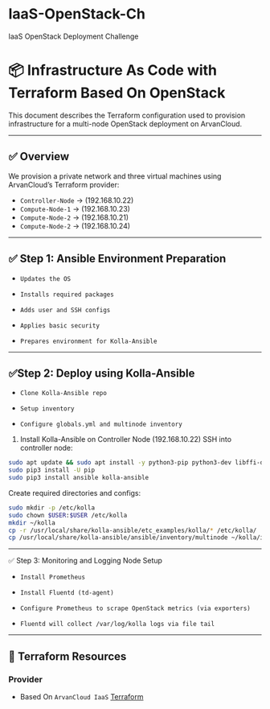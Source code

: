 # IaaS-OpenStack-Ch
IaaS OpenStack Deployment Challenge
# 📦 Infrastructure As Code with Terraform Based On OpenStack

This document describes the Terraform configuration used to provision infrastructure for a multi-node OpenStack deployment on ArvanCloud.

---

## ✅ Overview

We provision a private network and three virtual machines using ArvanCloud’s Terraform provider:

- `Controller-Node` -> (192.168.10.22)
- `Compute-Node-1` -> (192.168.10.23)
- `Compute-Node-2` -> (192.168.10.21)
- `Compute-Node-2` -> (192.168.10.24)
---
## ✅ Step 1: Ansible Environment Preparation

- `Updates the OS`

- `Installs required packages`

- `Adds user and SSH configs`

- `Applies basic security`

- `Prepares environment for Kolla-Ansible`
---
## ✅Step 2: Deploy using Kolla-Ansible

- `Clone Kolla-Ansible repo`

- `Setup inventory`

- `Configure globals.yml and multinode inventory`
  
1. Install Kolla-Ansible on Controller Node (192.168.10.22)
SSH into controller node:

```bash
sudo apt update && sudo apt install -y python3-pip python3-dev libffi-dev gcc libssl-dev git
sudo pip3 install -U pip
sudo pip3 install ansible kolla-ansible
```

Create required directories and configs:

```bash
sudo mkdir -p /etc/kolla
sudo chown $USER:$USER /etc/kolla
mkdir ~/kolla
cp -r /usr/local/share/kolla-ansible/etc_examples/kolla/* /etc/kolla/
cp /usr/local/share/kolla-ansible/ansible/inventory/multinode ~/kolla/inventory
```

---
✅ Step 3: Monitoring and Logging Node Setup

- `Install Prometheus`

- `Install Fluentd (td-agent)`

- `Configure Prometheus to scrape OpenStack metrics (via exporters)`

- `Fluentd will collect /var/log/kolla logs via file tail`
---
## 🔧 Terraform Resources

### Provider
- Based On `ArvanCloud IaaS` [Terraform](https://git.arvancloud.ir/arvancloud/iaas/terraform-provider)
